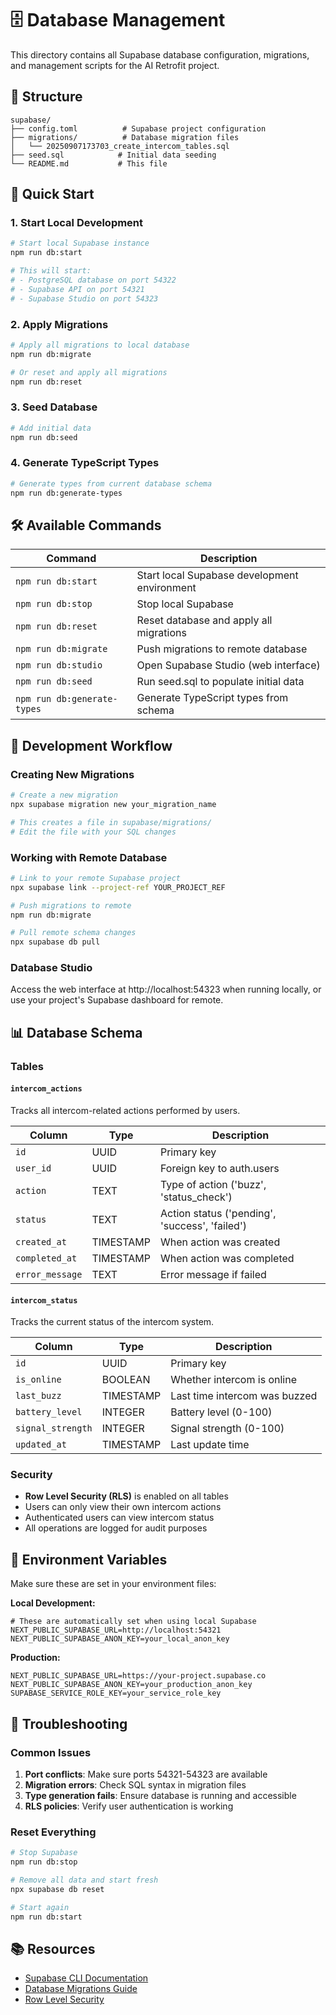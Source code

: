 # 🗄️ Database Management

This directory contains all Supabase database configuration, migrations, and management scripts for the AI Retrofit project.

## 📁 Structure

```
supabase/
├── config.toml          # Supabase project configuration
├── migrations/          # Database migration files
│   └── 20250907173703_create_intercom_tables.sql
├── seed.sql            # Initial data seeding
└── README.md           # This file
```

## 🚀 Quick Start

### 1. Start Local Development

```bash
# Start local Supabase instance
npm run db:start

# This will start:
# - PostgreSQL database on port 54322
# - Supabase API on port 54321
# - Supabase Studio on port 54323
```

### 2. Apply Migrations

```bash
# Apply all migrations to local database
npm run db:migrate

# Or reset and apply all migrations
npm run db:reset
```

### 3. Seed Database

```bash
# Add initial data
npm run db:seed
```

### 4. Generate TypeScript Types

```bash
# Generate types from current database schema
npm run db:generate-types
```

## 🛠️ Available Commands

| Command | Description |
|---------|-------------|
| `npm run db:start` | Start local Supabase development environment |
| `npm run db:stop` | Stop local Supabase |
| `npm run db:reset` | Reset database and apply all migrations |
| `npm run db:migrate` | Push migrations to remote database |
| `npm run db:studio` | Open Supabase Studio (web interface) |
| `npm run db:seed` | Run seed.sql to populate initial data |
| `npm run db:generate-types` | Generate TypeScript types from schema |

## 🔧 Development Workflow

### Creating New Migrations

```bash
# Create a new migration
npx supabase migration new your_migration_name

# This creates a file in supabase/migrations/
# Edit the file with your SQL changes
```

### Working with Remote Database

```bash
# Link to your remote Supabase project
npx supabase link --project-ref YOUR_PROJECT_REF

# Push migrations to remote
npm run db:migrate

# Pull remote schema changes
npx supabase db pull
```

### Database Studio

Access the web interface at http://localhost:54323 when running locally, or use your project's Supabase dashboard for remote.

## 📊 Database Schema

### Tables

#### `intercom_actions`
Tracks all intercom-related actions performed by users.

| Column | Type | Description |
|--------|------|-------------|
| `id` | UUID | Primary key |
| `user_id` | UUID | Foreign key to auth.users |
| `action` | TEXT | Type of action ('buzz', 'status_check') |
| `status` | TEXT | Action status ('pending', 'success', 'failed') |
| `created_at` | TIMESTAMP | When action was created |
| `completed_at` | TIMESTAMP | When action was completed |
| `error_message` | TEXT | Error message if failed |

#### `intercom_status`
Tracks the current status of the intercom system.

| Column | Type | Description |
|--------|------|-------------|
| `id` | UUID | Primary key |
| `is_online` | BOOLEAN | Whether intercom is online |
| `last_buzz` | TIMESTAMP | Last time intercom was buzzed |
| `battery_level` | INTEGER | Battery level (0-100) |
| `signal_strength` | INTEGER | Signal strength (0-100) |
| `updated_at` | TIMESTAMP | Last update time |

### Security

- **Row Level Security (RLS)** is enabled on all tables
- Users can only view their own intercom actions
- Authenticated users can view intercom status
- All operations are logged for audit purposes

## 🔐 Environment Variables

Make sure these are set in your environment files:

**Local Development:**
```env
# These are automatically set when using local Supabase
NEXT_PUBLIC_SUPABASE_URL=http://localhost:54321
NEXT_PUBLIC_SUPABASE_ANON_KEY=your_local_anon_key
```

**Production:**
```env
NEXT_PUBLIC_SUPABASE_URL=https://your-project.supabase.co
NEXT_PUBLIC_SUPABASE_ANON_KEY=your_production_anon_key
SUPABASE_SERVICE_ROLE_KEY=your_service_role_key
```

## 🚨 Troubleshooting

### Common Issues

1. **Port conflicts**: Make sure ports 54321-54323 are available
2. **Migration errors**: Check SQL syntax in migration files
3. **Type generation fails**: Ensure database is running and accessible
4. **RLS policies**: Verify user authentication is working

### Reset Everything

```bash
# Stop Supabase
npm run db:stop

# Remove all data and start fresh
npx supabase db reset

# Start again
npm run db:start
```

## 📚 Resources

- [Supabase CLI Documentation](https://supabase.com/docs/guides/cli)
- [Database Migrations Guide](https://supabase.com/docs/guides/database/migrations)
- [Row Level Security](https://supabase.com/docs/guides/auth/row-level-security)
